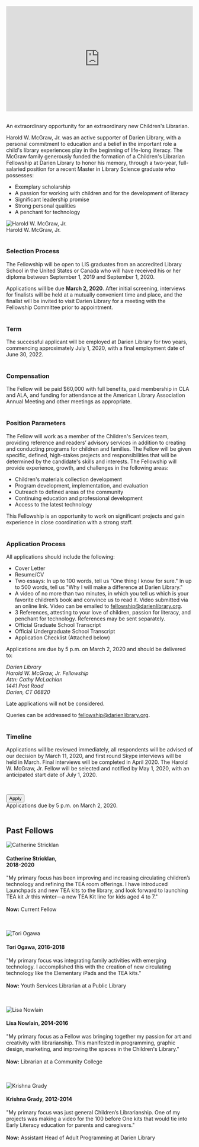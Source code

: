 <div class="row">
<div class="col-md-8">

<style>.embed-container { position: relative; padding-bottom: 56.25%; height: 0; overflow: hidden; max-width: 100%; } .embed-container iframe, .embed-container object, .embed-container embed { position: absolute; top: 0; left: 0; width: 100%; height: 100%; }</style><div class='embed-container'><iframe src='https://player.vimeo.com/video/244909118' frameborder='0' webkitAllowFullScreen mozallowfullscreen allowFullScreen></iframe></div>
<br />
 
An extraordinary opportunity for an extraordinary new Children's Librarian.

Harold W. McGraw, Jr. was an active supporter of Darien Library, with a personal commitment to education and a belief in the important role a child's library experiences play in the beginning of life-long literacy. The McGraw family generously funded the formation of a Children's Librarian Fellowship at Darien Library to honor his memory, through a two-year, full-salaried position for a recent Master in Library Science graduate who possesses:
 
* Exemplary scholarship
* A passion for working with children and for the development of literacy
* Significant leadership promise
* Strong personal qualities
* A penchant for technology

<div class="margin-bottom-20"></div>

<img class="img-responsive center-block" src="/uploads/departments/youth/mcgraw_fellowship/harold_w_mcgraw_banner.jpg" alt="Harold W. McGraw, Jr." />
<figcaption>Harold W. McGraw, Jr.</figcaption><br />

### Selection Process
The Fellowship will be open to LIS graduates from an accredited Library
School in the United States or Canada who will have received his or her diploma between September 1, 2019 and September 1, 2020.
 
Applications will be due **March 2, 2020**. After initial screening, interviews for finalists will be held at a mutually convenient time and place, and the finalist will be invited to visit Darien Library for a meeting with the Fellowship Committee prior to appointment.
<br />
<br />
 
### Term
The successful applicant will be employed at Darien Library for two years, commencing approximately July 1, 2020, with a final employment date of June 30, 2022.
<br />
<br />
 
### Compensation
The Fellow will be paid $60,000 with full benefits, paid membership in CLA and ALA, and funding for attendance at the American Library Association Annual Meeting and other meetings as appropriate.
<br />
<br />
 
### Position Parameters
The Fellow will work as a member of the Children's Services team, providing reference and readers’ advisory services in addition to creating and conducting programs for children and families. The Fellow will be given specific, defined, high-stakes projects and responsibilities that will be determined by the candidate's skills and interests. The Fellowship will provide experience, growth, and challenges in the following areas:
 
* Children's materials collection development
* Program development, implementation, and evaluation
* Outreach to defined areas of the community
* Continuing education and professional development
* Access to the latest technology
 
This Fellowship is an opportunity to work on significant projects and gain experience in close coordination with a strong staff.
<br />
<br />

<a name="apply"></a>
<h3>Application Process</h3>
All applications should include the following:

* Cover Letter
* Resume/CV
* Two essays: In up to 100 words, tell us "One thing I know for sure." In up to 500 words, tell us "Why I will make a difference at Darien Library."
* A video of no more than two minutes, in which you tell us which is your favorite children’s book and convince us to read it. Video submitted via an online link. Video can be emailed to [fellowship@darienlibrary.org](mailto:fellowship@darienlibrary.org "fellowship@darienlibrary.org").
* 3 References, attesting to your love of children, passion for literacy, and penchant for technology. References may be sent separately.
* Official Graduate School Transcript
* Official Undergraduate School Transcript
* Application Checklist (Attached below)


Applications are due by 5 p.m. on March 2, 2020 and should be delivered to:
<address>
Darien Library<br />
Harold W. McGraw, Jr. Fellowship<br />
Attn: Cathy McLachlan<br />
1441 Post Road<br />
Darien, CT 06820<br />
</address>

Late applications will not be considered.

Queries can be addressed to <a href="mailto:fellowship@darienlibrary.org">fellowship@darienlibrary.org</a>.
<br />
<br />

### Timeline

Applications will be reviewed immediately, all respondents will be advised of our decision by March 11, 2020, and first round Skype interviews will be held in March. Final interviews will be completed in April 2020. The Harold W. McGraw, Jr. Fellow will be selected and notified by May 1, 2020, with an anticipated start date of July 1, 2020.

<br />
</div>
<div class="col-md-4">

<a href="#apply"><button class="btn-u btn-u-lg btn-u-dark-blue btn-block" type="button">Apply</button></a>
<br />
Applications due by 5 p.m. on March 2, 2020.
<br />
<br />

<div class="margin-bottom-20"></div>

## Past Fellows

<div class="row">
<div class="col-md-4">
<img class="img-responsive center-block" src="/uploads/departments/youth/mcgraw_fellowship/catherine_stricklan_mcgraw_fellow.jpg" alt="Catherine Stricklan" />
</div>
<div class="col-md-8">

#### Catherine Stricklan,<br />2018-2020
"My primary focus has been improving and increasing circulating children’s technology and refining the TEA room offerings. I have introduced Launchpads and new TEA kits to the library, and look forward to launching TEA kit Jr this winter—a new TEA Kit line for kids aged 4 to 7."<br />
<br />
**Now:** Current Fellow

</div>
</div>
<br />
<br />
<div class="row">
<div class="col-md-4">
<img class="img-responsive center-block" src="/uploads/departments/youth/mcgraw_fellowship/tori_ogawa_mcgraw_fellow.jpg" alt="Tori Ogawa" />
</div>
<div class="col-md-8">

#### Tori Ogawa, 2016-2018
"My primary focus was integrating family activities with emerging technology. I accomplished this with the creation of new circulating technology like the Elementary iPads and the TEA kits."<br />
<br />
**Now:** Youth Services Librarian at a Public Library

</div>
</div>
<br />
<br />
<div class="row">
<div class="col-md-4">
<img class="img-responsive center-block" src="/uploads/departments/youth/mcgraw_fellowship/lisa_nowlain_mcgraw_fellow_sml.jpg" alt="Lisa Nowlain" />
</div>
<div class="col-md-8">

#### Lisa Nowlain, 2014-2016
"My primary focus as a Fellow was bringing together my passion for art and creativity with librarianship. This manifested in programming, graphic design, marketing, and improving the spaces in the Children's Library."<br />
<br />
**Now:** Librarian at a Community College

</div>
</div>
<br />
<br />
<div class="row">
<div class="col-md-4">
<img class="img-responsive center-block" src="/uploads/departments/youth/mcgraw_fellowship/krishna_grady_mcgraw_fellow_sml.jpg" alt="Krishna Grady" />
</div>
<div class="col-md-8">

#### Krishna Grady, 2012-2014
"My primary focus was just general Children’s Librarianship. One of my projects was making a video for the 100 before One kits that would tie into Early Literacy education for parents and caregivers."<br />
<br />
**Now:** Assistant Head of Adult Programming at Darien Library

</div>

<br />
<br />
</div>

</div>
</div>